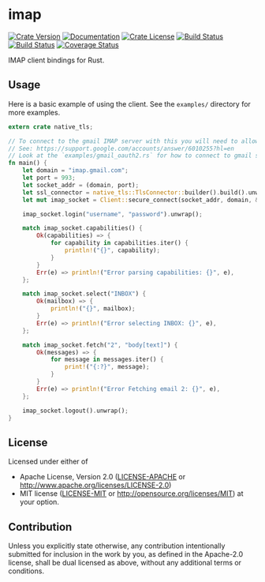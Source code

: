 <!-- this file uses https://github.com/livioribeiro/cargo-readme -->
<!-- do not manually edit README.md, instead edit README.tpl or src/lib.rs -->

# imap

[![Crate Version](https://img.shields.io/crates/v/imap.svg)](https://crates.io/crates/imap)
[![Documentation](https://docs.rs/imap/badge.svg)](https://docs.rs/imap/)
[![Crate License](https://img.shields.io/crates/l/imap.svg)](https://crates.io/crates/imap)
[![Build Status](https://travis-ci.org/mattnenterprise/rust-imap.svg)](https://travis-ci.org/mattnenterprise/rust-imap)
[![Build Status](https://ci.appveyor.com/api/projects/status/github/mattnenterprise/rust-imap?svg=true)](https://ci.appveyor.com/api/projects/status/github/mattnenterprise/rust-imap)
[![Coverage Status](https://coveralls.io/repos/github/mattnenterprise/rust-imap/badge.svg?branch=master)](https://coveralls.io/github/mattnenterprise/rust-imap?branch=master)

IMAP client bindings for Rust.

## Usage

Here is a basic example of using the client.
See the `examples/` directory for more examples.

```rust
extern crate native_tls;

// To connect to the gmail IMAP server with this you will need to allow unsecure apps access.
// See: https://support.google.com/accounts/answer/6010255?hl=en
// Look at the `examples/gmail_oauth2.rs` for how to connect to gmail securely.
fn main() {
    let domain = "imap.gmail.com";
    let port = 993;
    let socket_addr = (domain, port);
    let ssl_connector = native_tls::TlsConnector::builder().build().unwrap();
    let mut imap_socket = Client::secure_connect(socket_addr, domain, &ssl_connector).unwrap();

    imap_socket.login("username", "password").unwrap();

    match imap_socket.capabilities() {
        Ok(capabilities) => {
            for capability in capabilities.iter() {
                println!("{}", capability);
            }
        }
        Err(e) => println!("Error parsing capabilities: {}", e),
    };

    match imap_socket.select("INBOX") {
        Ok(mailbox) => {
            println!("{}", mailbox);
        }
        Err(e) => println!("Error selecting INBOX: {}", e),
    };

    match imap_socket.fetch("2", "body[text]") {
        Ok(messages) => {
            for message in messages.iter() {
                print!("{:?}", message);
            }
        }
        Err(e) => println!("Error Fetching email 2: {}", e),
    };

    imap_socket.logout().unwrap();
}
```

## License

Licensed under either of
 * Apache License, Version 2.0 ([LICENSE-APACHE](LICENSE-APACHE) or http://www.apache.org/licenses/LICENSE-2.0)
 * MIT license ([LICENSE-MIT](LICENSE-MIT) or http://opensource.org/licenses/MIT)
at your option.

## Contribution

Unless you explicitly state otherwise, any contribution intentionally submitted
for inclusion in the work by you, as defined in the Apache-2.0 license, shall be dual licensed as above, without any
additional terms or conditions.
